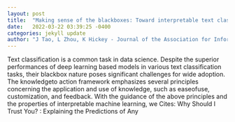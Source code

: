 ```yaml
---
layout: post
title:  "Making sense of the blackboxes: Toward interpretable text classification using deep learning models"
date:   2022-03-22 03:39:25 -0400
categories: jekyll update
author: "J Tao, L Zhou, K Hickey - Journal of the Association for Information Science and"
---
```

Text classification is a common task in data science. Despite the superior performances of deep learning based models in various text classification tasks, their blackbox nature poses significant challenges for wide adoption. The knowledgeto action framework emphasizes several principles concerning the application and use of knowledge, such as easeofuse, customization, and feedback. With the guidance of the above principles and the properties of interpretable machine learning, we Cites:   Why Should I Trust You? : Explaining the Predictions of Any